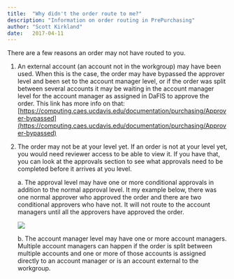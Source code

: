 ```yaml
---
title:  "Why didn't the order route to me?"
description: "Information on order routing in PrePurchasing"
author: "Scott Kirkland"
date:   2017-04-11
---
```


There are a few reasons an order may not have routed to you.

1. An external account (an account not in the workgroup) may have been used. When this is the case, the order may have bypassed the approver level and been set to the account manager level, or if the order was split between several accounts it may be waiting in the account manager level for the account manager as assigned in DaFIS to approve the order. This link has more info on that: [https://computing.caes.ucdavis.edu/documentation/purchasing/Approver-bypassed](https://computing.caes.ucdavis.edu/documentation/purchasing/Approver-bypassed)

2. The order may not be at your level yet. If an order is not at your level yet, you would need reviewer access to be able to view it. If you have that, you can look at the approvals section to see what approvals need to be completed before it arrives at you level.

   a. The approval level may have one or more conditional approvals in addition to the normal approval level. It my example below, there was one normal approver who approved the order and there are two conditional approvers who have not. It will not route to the account managers until all the approvers have approved the order.

   ![](https://i.embed.ly/1/image?url=http%3A%2F%2Fucdavis.github.io%2FPurchasing%2Fimages%2Ffaq%2Fapprovals.png&key=afea23f29e5a4f63bd166897e3dc72df)

   b. The account manager level may have one or more account managers. Multiple account managers can happen if the order is split between multiple accounts and one or more of those accounts is assigned directly to an account manager or is an account external to the workgroup.
